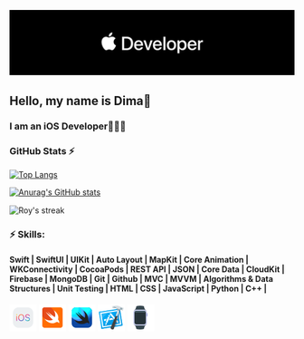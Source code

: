 ![APPLE DEVELOPER](developer.png)

<a><h2> Hello, my name is Dima👋 </h2></a>
<a><h3> I am an iOS Developer🧑🏻‍💻 </h3></a>
<a><h3>GitHub Stats ⚡</h3></a>
 [![Top Langs](https://github-readme-stats.vercel.app/api/top-langs/?username=MityaKimchanskii&layout=compact)](https://github.com/roynkem/github-readme-stats)

 [![Anurag's GitHub stats](https://github-readme-stats.vercel.app/api?username=MityaKimchanskii&show_icons=true=true&theme=radical&hide=contribs)](https://github.com/anuraghazra/github-readme-stats)
 
 <p><img align="center" src="https://github-readme-streak-stats.herokuapp.com?user=MityaKimchanskii&theme=vue-dark&hide_border=true&date_format=j%20M%5B%20Y%5D" alt="Roy's streak" /></p>
  

<a><h3>⚡ Skills: </h3></a>
#### Swift | SwiftUI | UIKit | Auto Layout | MapKit | Core Animation | WKConnectivity | CocoaPods | REST API | JSON | Core Data | CloudKit | Firebase | MongoDB | Git | Github | MVC | MVVM | Algorithms & Data Structures | Unit Testing | HTML | CSS | JavaScript | Python | C++ |

![ios](ios.png) ![swift](swift.png) ![swiftui](swiftui.png) ![xcode](xcode.png) ![watch](watch.png)
